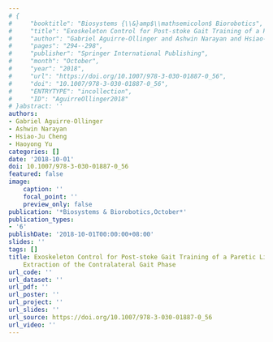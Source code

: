 ```yaml
---
# {
#     "booktitle": "Biosystems {\\&}amp$\\mathsemicolon$ Biorobotics",
#     "title": "Exoskeleton Control for Post-stoke Gait Training of a Paretic Limb Based on Extraction of the Contralateral Gait Phase",
#     "author": "Gabriel Aguirre-Ollinger and Ashwin Narayan and Hsiao-Ju Cheng and Haoyong Yu",
#     "pages": "294--298",
#     "publisher": "Springer International Publishing",
#     "month": "October",
#     "year": "2018",
#     "url": "https://doi.org/10.1007/978-3-030-01887-0_56",
#     "doi": "10.1007/978-3-030-01887-0_56",
#     "ENTRYTYPE": "incollection",
#     "ID": "AguirreOllinger2018"
# }abstract: ''
authors:
- Gabriel Aguirre-Ollinger
- Ashwin Narayan
- Hsiao-Ju Cheng
- Haoyong Yu
categories: []
date: '2018-10-01'
doi: 10.1007/978-3-030-01887-0_56
featured: false
image:
    caption: ''
    focal_point: ''
    preview_only: false
publication: '*Biosystems & Biorobotics,October*'
publication_types:
- '6'
publishDate: '2018-10-01T00:00:00+08:00'
slides: ''
tags: []
title: Exoskeleton Control for Post-stoke Gait Training of a Paretic Limb Based on
    Extraction of the Contralateral Gait Phase
url_code: ''
url_dataset: ''
url_pdf: ''
url_poster: ''
url_project: ''
url_slides: ''
url_source: https://doi.org/10.1007/978-3-030-01887-0_56
url_video: ''
---
```

